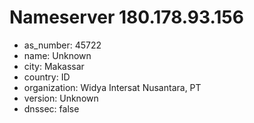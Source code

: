 # Nameserver 180.178.93.156

* as_number: 45722
* name: Unknown
* city: Makassar
* country: ID
* organization: Widya Intersat Nusantara, PT
* version: Unknown
* dnssec: false

